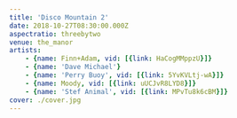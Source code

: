 ```yaml
---
title: 'Disco Mountain 2'
date: 2018-10-27T08:30:00.000Z
aspectratio: threebytwo
venue: the_manor
artists:
    - {name: Finn+Adam, vid: [{link: HaCogMMppzU}]}
    - {name: 'Dave Michael'}
    - {name: 'Perry Buoy', vid: [{link: 5YvKVLtj-wA}]}
    - {name: Moody, vid: [{link: uUCJvR8LYD8}]}
    - {name: 'Stef Animal', vid: [{link: MPvTu8k6cBM}]}
cover: ./cover.jpg
---
```

